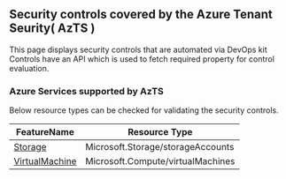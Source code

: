## Security controls covered by the Azure Tenant Seurity( AzTS )

This page displays security controls that are automated via DevOps kit Controls have an API which is used to fetch required property for control evaluation. 
### Azure Services supported by AzTS

Below resource types can be checked for validating the security controls.

|FeatureName|Resource Type|
|---|---|
|[Storage](Feature/Storage.md)|Microsoft.Storage/storageAccounts|
|[VirtualMachine](Feature/VirtualMachine.md)|Microsoft.Compute/virtualMachines|


